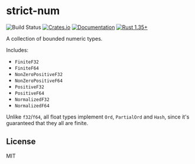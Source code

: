 # strict-num
![Build Status](https://github.com/RazrFalcon/strict-num/workflows/Rust/badge.svg)
[![Crates.io](https://img.shields.io/crates/v/strict-num.svg)](https://crates.io/crates/strict-num)
[![Documentation](https://docs.rs/strict-num/badge.svg)](https://docs.rs/strict-num)
[![Rust 1.35+](https://img.shields.io/badge/rust-1.35+-orange.svg)](https://www.rust-lang.org)

A collection of bounded numeric types.

Includes:

- `FiniteF32`
- `FiniteF64`
- `NonZeroPositiveF32`
- `NonZeroPositiveF64`
- `PositiveF32`
- `PositiveF64`
- `NormalizedF32`
- `NormalizedF64`

Unlike `f32`/`f64`, all float types implement `Ord`, `PartialOrd` and `Hash`,
since it's guaranteed that they all are finite.

## License

MIT
